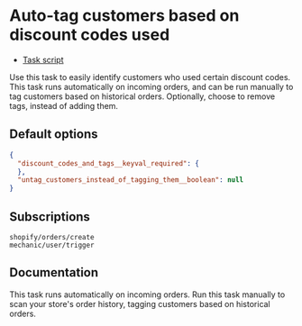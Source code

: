 # Auto-tag customers based on discount codes used

* [Task script](./script.liquid)

Use this task to easily identify customers who used certain discount codes. This task runs automatically on incoming orders, and can be run manually to tag customers based on historical orders. Optionally, choose to remove tags, instead of adding them.

## Default options

```json
{
  "discount_codes_and_tags__keyval_required": {
  },
  "untag_customers_instead_of_tagging_them__boolean": null
}
```

## Subscriptions

```liquid
shopify/orders/create
mechanic/user/trigger
```

## Documentation

This task runs automatically on incoming orders. Run this task manually to scan your store's order history, tagging customers based on historical orders.